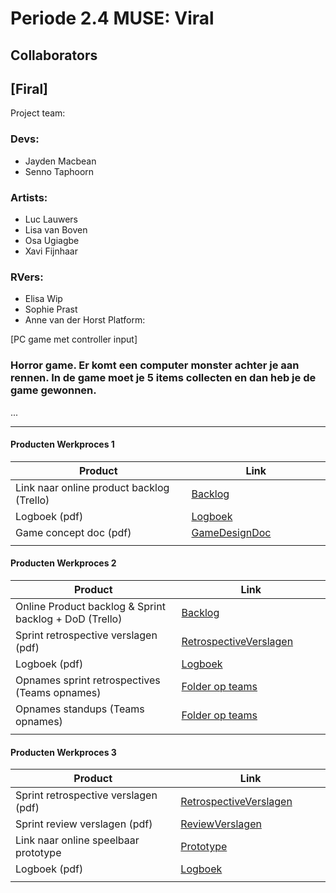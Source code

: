 # Periode 2.4 MUSE: Viral

## Collaborators

## [Firal]
Project team:
### Devs:

- Jayden Macbean
- Senno Taphoorn

### Artists:

- Luc Lauwers
- Lisa van Boven
- Osa Ugiagbe
- Xavi Fijnhaar

### RVers:

- Elisa Wip
- Sophie Prast
- Anne van der Horst
Platform:

[PC game met controller input]

### Horror game. Er komt een computer monster achter je aan rennen. In de game moet je 5 items collecten en dan heb je de game gewonnen. 
...

---
#### Producten Werkproces 1
| Product  | Link |
| ------ |  ------ |
| Link naar online product backlog (Trello) | [Backlog]
| Logboek (pdf)                             | [Logboek]
| Game concept doc (pdf)                    | [GameDesignDoc]
|<img width=500/>|<img width=300/>|

#### Producten Werkproces 2
| Product  | Link |
| ------ |  ------ |
| Online Product backlog & Sprint backlog + DoD (Trello)    | [Backlog]
| Sprint retrospective verslagen (pdf)                      | [RetrospectiveVerslagen]
| Logboek (pdf)                                             | [Logboek]
| Opnames sprint retrospectives (Teams opnames)             | [Folder op teams]
| Opnames standups (Teams opnames)                          | [Folder op teams]
|<img width=500/>|<img width=300/>|

#### Producten Werkproces 3
| Product  | Link |
| ------ |  ------ |
| Sprint retrospective verslagen (pdf)  | [RetrospectiveVerslagen]
| Sprint review verslagen (pdf)         | [ReviewVerslagen]
| Link naar online speelbaar prototype  | [Prototype]
| Logboek (pdf)                         | [Logboek]
|<img width=500/>|<img width=300/>|

   [Backlog]: https://trello.com/b/7ffx5uep/taak-verdeling
   [Logboek]: https://github.com/BerendWeij/agp_inlever_template/blob/master/producten/logboek.pdf
   [GameDesignDoc]: https://github.com/BerendWeij/agp_inlever_template/blob/master/producten/GameDesignDoc.pdf
   [RetrospectiveVerslagen]: https://github.com/BerendWeij/agp_inlever_template/blob/master/producten/RetrospectiveVerslagen.pdf
   [ReviewVerslagen]: https://github.com/BerendWeij/agp_inlever_template/blob/master/producten/ReviewVerslagen.pdf
   [Prototype]: https://www.mijnmytheprototype.nl/
   [Folder op teams]: https://www.linknaarmijnfolderopteams.nl/

